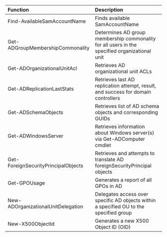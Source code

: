 | Function                       	    | Description                                                                                   |
| :------------------------------------ | :-------------------------------------------------------------------------------------------- |
| Find-AvailableSamAccountName          | Finds available SamAccountName                                                                |
| Get-ADGroupMembershipCommonality      | Determines AD group membership commonality for all users in the specified organizational unit |
| Get-ADOrganizationalUnitAcl           | Retrieves AD organizational unit ACLs                                                         |
| Get-ADReplicationLastStats            | Retrieves last AD replication attempt, result, and success for domain controllers             |
| Get-ADSchemaObjects                   | Retrieves list of AD schema objects and corresponding GUIDs                                   |
| Get-ADWindowsServer                   | Retrieves information about Windows server(s) via Get-ADComputer cmdlet                       |
| Get-ForeignSecurityPrincipalObjects   | Retrieves and attempts to translate AD foreignSecurityPrincipal objects                       |
| Get-GPOUsage                          | Generates a report of all GPOs in AD                                                          |
| New-ADOrganizationalUnitDelegation    | Delegates access over specific AD objects within a specified OU to the specified group        |
| New-X500ObjectId                      | Generates a new X500 Object ID (OID)                                                          |